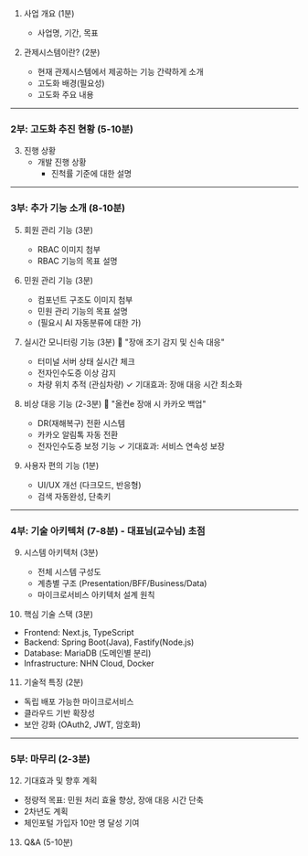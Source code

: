 1) 사업 개요 (1분)
   - 사업명, 기간, 목표

2) 관제시스템이란? (2분)
   - 현재 관제시스템에서 제공하는 기능 간략하게 소개
   - 고도화 배경(필요성)
   - 고도화 주요 내용
---
### **2부: 고도화 추진 현황** (5-10분)

3) 진행 상황
   - 개발 진행 상황 
	   - 진척률 기준에 대한 설명
---
### **3부: 추가 기능 소개** (8-10분)

5) 회원 관리 기능 (3분)
	- RBAC 이미지 첨부
	- RBAC 기능의 목표 설명
6) 민원 관리 기능 (3분)
	- 컴포넌트 구조도 이미지 첨부
	- 민원 관리 기능의 목표 설명
	- (필요시 AI 자동분류에 대한 가)
7) 실시간 모니터링 기능 (3분)
   📌 "장애 조기 감지 및 신속 대응"
   - 터미널 서버 상태 실시간 체크
   - 전자인수도증 이상 감지
   - 차량 위치 추적 (관심차량)
   ✓ 기대효과: 장애 대응 시간 최소화

7) 비상 대응 기능 (2-3분)
   📌 "올컨e 장애 시 카카오 백업"
   - DR(재해복구) 전환 시스템
   - 카카오 알림톡 자동 전환
   - 전자인수도증 보정 기능
   ✓ 기대효과: 서비스 연속성 보장

8) 사용자 편의 기능 (1분)
   - UI/UX 개선 (다크모드, 반응형)
   - 검색 자동완성, 단축키


---

### **4부: 기술 아키텍처** (7-8분) - **대표님(교수님) 초점**

9) 시스템 아키텍처 (3분)
   - 전체 시스템 구성도
   - 계층별 구조 (Presentation/BFF/Business/Data)
   - 마이크로서비스 아키텍처 설계 원칙

10) 핵심 기술 스택 (3분)
   - Frontend: Next.js, TypeScript
   - Backend: Spring Boot(Java), Fastify(Node.js)
   - Database: MariaDB (도메인별 분리)
   - Infrastructure: NHN Cloud, Docker

11) 기술적 특징 (2분)
   - 독립 배포 가능한 마이크로서비스
   - 클라우드 기반 확장성
   - 보안 강화 (OAuth2, JWT, 암호화)


---

### **5부: 마무리** (2-3분)

12) 기대효과 및 향후 계획
   - 정량적 목표: 민원 처리 효율 향상, 장애 대응 시간 단축
   - 2차년도 계획
   - 체인포털 가입자 10만 명 달성 기여

13) Q&A (5-10분)